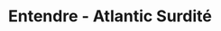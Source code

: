 ---
title: "Entendre - Atlantic Surdité"
url: /pontchateau/entendre-atlantic-surdite/
shop: les appareils auditifs
---